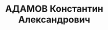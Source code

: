 ---
title: АДАМОВ Константин Александрович
description: 'Род. в 1900, русский, член ВКП(б) с 1926.

  Звание: капитан ГБ.

  Награды: 14.02.1936 - орден Красной Звезды.

  пом. нач. штаба 28 Ойротского ПО УПВО НКВД Западно-Сибирского окр., уволен 11.09.1937.

  Арестован 04.09.1937. Осужден 05.06.1938 ВК ВС СССР, ВМН. Расстрелян 05.06.1938.'
---
